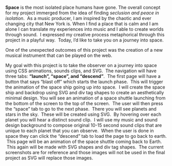 **Space** is the most isolated place humans have gone. The overall concept for my project immerged from the idea of finding _seclusion and peace in isolation_.   As a music producer, I am inspired by the chaotic and ever changing city that New York is. When I find a place that is calm and I am alone I can translate my experiences into music and I able to create worlds through sound.  I expressed my creative process metaphorical through this project in a playful way.  Today, I’d like to take you on a journey into space.

One of the unexpected outcomes of this project was the creation of a new musical instrument that can be played on the web.

My goal with this project is to take the observer on a journey into space using CSS animations, sounds clips, and SVG.  The navigation will have three tabs: **“launch”, “space”, and “descend”**.  The first page will have a button that says “blast off” which starts the launch phase.  This will trigger the animation of the space ship going up into space.  I will create the space ship and backdrop using SVG and div tag shapes to create an aesthetically minimal design. You will see an animation of a space shuttle launching from the bottom of the screen to the top of the screen.  The user will then press the “space” tab to go to the next phase.  There you will see planets and stars in the sky.  These will be created using SVG.  By hovering over each planet you will hear a distinct sound clip.  I will use my music and sound design background to compose original 10-15 second sound clips that are unique to each planet that you can observe.  When the user is done in space they can click the “descend” tab to load the page to go back to earth.  This page will be an animation of the space shuttle coming back to Earth.  This again will be made with SVG shapes and div tag shapes.  The current screenshots are for reference and those images will not be used in the final project as SVG will replace those images.
